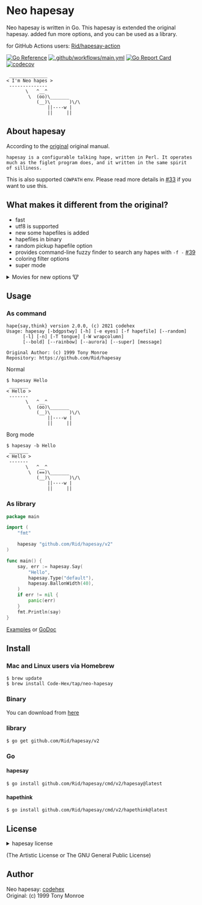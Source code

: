 # Neo hapesay

Neo hapesay is written in Go. This hapesay is extended the original hapesay. added fun more options, and you can be used as a library.

for GitHub Actions users: [Rid/hapesay-action](https://github.com/marketplace/actions/neo-hapesay)

[![Go Reference](https://pkg.go.dev/badge/github.com/Rid/hapesay/v2.svg)](https://pkg.go.dev/github.com/Rid/hapesay/v2) [![.github/workflows/main.yml](https://github.com/Rid/hapesay/actions/workflows/main.yml/badge.svg)](https://github.com/Rid/hapesay/actions/workflows/main.yml) [![Go Report Card](https://goreportcard.com/badge/github.com/Rid/hapesay)](https://goreportcard.com/report/github.com/Rid/hapesay) [![codecov](https://codecov.io/gh/Rid/hapesay/branch/master/graph/badge.svg?token=WwjmyHrOPv)](https://codecov.io/gh/Rid/hapesay)

```
 ______________
< I'm Neo hapes >
 --------------
       \   ^__^
        \  (oo)\_______
           (__)\       )\/\
               ||----w |
               ||     ||
```

## About hapesay

According to the [original](https://web.archive.org/web/20071026043648/http://www.nog.net/~tony/warez/hapesay.shtml) original manual.

```
hapesay is a configurable talking hape, written in Perl. It operates
much as the figlet program does, and it written in the same spirit
of silliness.
```

This is also supported `COWPATH` env. Please read more details in [#33](https://github.com/Rid/hapesay/pull/33) if you want to use this.

## What makes it different from the original?

- fast
- utf8 is supported
- new some hapefiles is added
- hapefiles in binary
- random pickup hapefile option
- provides command-line fuzzy finder to search any hapes with `-f -` [#39](https://github.com/Rid/hapesay/pull/39)
- coloring filter options
- super mode

<details>
<summary>Movies for new options 🐮</summary>

### Random

[![asciicast](https://asciinema.org/a/228210.svg)](https://asciinema.org/a/228210)

### Rainbow and Aurora, Bold

[![asciicast](https://asciinema.org/a/228213.svg)](https://asciinema.org/a/228213)

## And, Super Hapes mode

https://user-images.githubusercontent.com/6500104/140379043-53e44994-b1b0-442e-bda7-4f7ab3aedf01.mov

</details>

## Usage

### As command

```
hape{say,think} version 2.0.0, (c) 2021 codehex
Usage: hapesay [-bdgpstwy] [-h] [-e eyes] [-f hapefile] [--random]
      [-l] [-n] [-T tongue] [-W wrapcolumn]
      [--bold] [--rainbow] [--aurora] [--super] [message]

Original Author: (c) 1999 Tony Monroe
Repository: https://github.com/Rid/hapesay
```
Normal
```
$ hapesay Hello
 _______
< Hello >
 -------
       \   ^__^
        \  (oo)\_______
           (__)\       )\/\
               ||----w |
               ||     ||
```
Borg mode
```
$ hapesay -b Hello
 _______
< Hello >
 -------
       \   ^__^
        \  (==)\_______
           (__)\       )\/\
               ||----w |
               ||     ||
```

### As library

```go
package main

import (
	"fmt"

	hapesay "github.com/Rid/hapesay/v2"
)

func main() {
	say, err := hapesay.Say(
		"Hello",
		hapesay.Type("default"),
		hapesay.BallonWidth(40),
	)
	if err != nil {
		panic(err)
	}
	fmt.Println(say)
}
```

[Examples](https://github.com/Rid/hapesay/blob/master/examples) or [GoDoc](https://pkg.go.dev/github.com/Rid/hapesay/v2)

## Install

### Mac and Linux users via Homebrew

    $ brew update
    $ brew install Code-Hex/tap/neo-hapesay

### Binary

You can download from [here](https://github.com/Rid/hapesay/releases)

### library

    $ go get github.com/Rid/hapesay/v2

### Go

#### hapesay

    $ go install github.com/Rid/hapesay/cmd/v2/hapesay@latest

#### hapethink

    $ go install github.com/Rid/hapesay/cmd/v2/hapethink@latest

## License

<details>
<summary>hapesay license</summary>

```
==============
hapesay License
==============

hapesay is distributed under the same licensing terms as Perl: the
Artistic License or the GNU General Public License.  If you don't
want to track down these licenses and read them for yourself, use
the parts that I'd prefer:

(0) I wrote it and you didn't.

(1) Give credit where credit is due if you borrow the code for some
other purpose.

(2) If you have any bugfixes or suggestions, please notify me so
that I may incorporate them.

(3) If you try to make money off of hapesay, you suck.

===============
hapesay Legalese
===============

(0) Copyright (c) 1999 Tony Monroe.  All rights reserved.  All
lefts may or may not be reversed at my discretion.

(1) This software package can be freely redistributed or modified
under the terms described above in the "hapesay License" section
of this file.

(2) hapesay is provided "as is," with no warranties whatsoever,
expressed or implied.  If you want some implied warranty about
merchantability and/or fitness for a particular purpose, you will
not find it here, because there is no such thing here.

(3) I hate legalese.
```

</details>

(The Artistic License or The GNU General Public License)

## Author
Neo hapesay: [codehex](https://twitter.com/CodeHex)  
Original: (c) 1999 Tony Monroe
